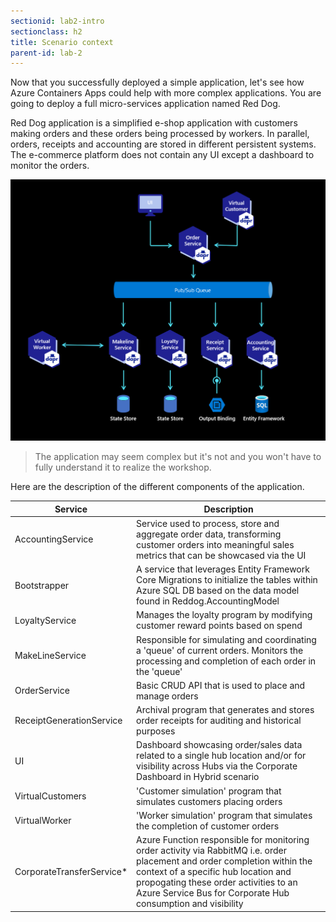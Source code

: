 ```yaml
---
sectionid: lab2-intro
sectionclass: h2
title: Scenario context
parent-id: lab-2
---
```


Now that you successfully deployed a simple application, let's see how Azure Containers Apps could help with more complex applications. You are going to deploy a full micro-services application named Red Dog.

Red Dog application is a simplified e-shop application with customers making orders and these orders being processed by workers. In parallel, orders, receipts and accounting are stored in different persistent systems. The e-commerce platform does not contain any UI except a dashboard to monitor the orders.

![The Red Dog application](/media/lab2/reddog_code.png)

> The application may seem complex but it's not and you won't have to fully understand it to realize the workshop.

Here are the description of the different components of the application.

| Service          | Description                                                                                                 |
|------------------|-------------------------------------------------------------------------------------------------------------|
| AccountingService | Service used to process, store and aggregate order data, transforming customer orders into meaningful sales metrics that can be showcased via the UI |
| Bootstrapper | A service that leverages Entity Framework Core Migrations to initialize the tables within Azure SQL DB based on the data model found in Reddog.AccountingModel |
| LoyaltyService | Manages the loyalty program by modifying customer reward points based on spend |
| MakeLineService | Responsible for simulating and coordinating a 'queue' of current orders. Monitors the processing and completion of each order in the 'queue' |
| OrderService | Basic CRUD API that is used to place and manage orders |
| ReceiptGenerationService | Archival program that generates and stores order receipts for auditing and historical purposes  |
| UI | Dashboard showcasing order/sales data related to a single hub location and/or for visibility across Hubs via the Corporate Dashboard in Hybrid scenario |
| VirtualCustomers | 'Customer simulation' program that simulates customers placing orders |
| VirtualWorker | 'Worker simulation' program that simulates the completion of customer orders |
| CorporateTransferService* | Azure Function responsible for monitoring order activity via RabbitMQ i.e. order placement and order completion within the context of a specific hub location and propogating these order activities to an Azure Service Bus for Corporate Hub consumption and visibility |
